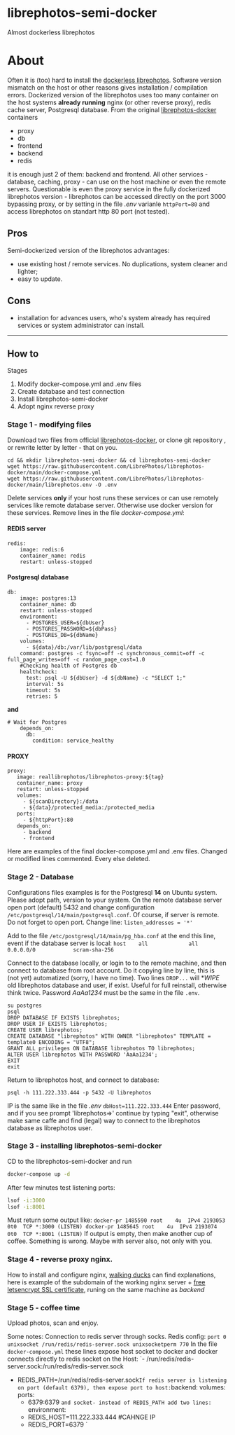 # librephotos-semi-docker
 Almost dockerless librephotos

# About
Often it is (too) hard to install the [dockerless librephotos](https://github.com/LibrePhotos/librephotos-linux "Librephotos linux"). Software version mismatch on the host or other reasons gives installation / compilation errors.
Dockerized version of the librephotos uses too many container on the host systems **already running** nginx (or other reverse proxy), redis cache server, Postgresql database. From the original [librephotos-docker](https://github.com/LibrePhotos/librephotos-docker "Librephotos docker") containers
- proxy
- db
- frontend
- backend
- redis

it is enough just 2 of them: backend and frontend. All other services - database, caching, proxy - can use on the host machine or even the remote servers.
Questionable is even the proxy service in the fully dockerized librephotos version - librephotos can be accessed directly on the port 3000 bypassing proxy, or by setting in the file _.env_ varianle `httpPort=80` and access librephotos on standart http 80 port (not tested).

## Pros
Semi-dockerized version of the librephotos advantages:
- use existing host / remote services. No duplications, system cleaner and lighter;
- easy to update.

## Cons
- installation for advances users, who's system already has required services or system administrator can install.

***

## How to
Stages
1. Modify docker-compose.yml and .env files
2. Create database and test connection
3. Install librephotos-semi-docker
4. Adopt nginx reverse proxy

### Stage 1 - modifying files
Download two files from official  [librephotos-docker](https://github.com/LibrePhotos/librephotos-docker "Librephotos docker"), or clone git repository , or rewrite letter by letter - that on you.
```
cd && mkdir librephotos-semi-docker && cd librephotos-semi-docker
wget https://raw.githubusercontent.com/LibrePhotos/librephotos-docker/main/docker-compose.yml
wget https://raw.githubusercontent.com/LibrePhotos/librephotos-docker/main/librephotos.env -O .env
```
Delete services **only** if your host runs these services or can use remotely services like remote database server. Otherwise use docker version for these services.
Remove lines in the file _docker-compose.yml_:

#### REDIS server
```
redis:
    image: redis:6
    container_name: redis
    restart: unless-stopped
```
#### Postgresql database
```
db:
    image: postgres:13
    container_name: db
    restart: unless-stopped
    environment:
      - POSTGRES_USER=${dbUser}
      - POSTGRES_PASSWORD=${dbPass}
      - POSTGRES_DB=${dbName}
    volumes:
      - ${data}/db:/var/lib/postgresql/data
    command: postgres -c fsync=off -c synchronous_commit=off -c full_page_writes=off -c random_page_cost=1.0
    #Checking health of Postgres db
    healthcheck:
      test: psql -U ${dbUser} -d ${dbName} -c "SELECT 1;"
      interval: 5s
      timeout: 5s
      retries: 5
```
**and**
```
# Wait for Postgres
    depends_on:
      db:
        condition: service_healthy
```
#### PROXY
```
proxy:
   image: reallibrephotos/librephotos-proxy:${tag}
   container_name: proxy
   restart: unless-stopped
   volumes:
     - ${scanDirectory}:/data
     - ${data}/protected_media:/protected_media
   ports:
     - ${httpPort}:80
   depends_on:
     - backend
     - frontend
```
Here are examples of the final docker-compose.yml and .env files. Changed or modified lines commented. Every else deleted.

### Stage 2 - Database
Configurations files examples is for the Postgresql **14** on Ubuntu system. Please adopt path, version to your system.
On the remote database server open port (default) 5432 and change configuration  `/etc/postgresql/14/main/postgresql.conf`. Of course, if server is remote. Do not forget to open port.
Change line:
`listen_addresses = '*'`

Add to the file `/etc/postgresql/14/main/pg_hba.conf` at the end this line, event if the database server is local:
`host    all             all             0.0.0.0/0            scram-sha-256`

Connect to the database locally, or login to to the remote machine, and then connect to database from root account. Do it copying line by line, this is (not yet) automatized (sorry, I have no time). Two lines `DROP...` will **WIPE* old librephotos database and user, if exist. Useful for full reinstall, otherwise think twice. Password _AaAa1234_ must be the same in the file `.env`.

```
su postgres
psql
DROP DATABASE IF EXISTS librephotos;
DROP USER IF EXISTS librephotos;
CREATE USER librephotos;
CREATE DATABASE "librephotos" WITH OWNER "librephotos" TEMPLATE = template0 ENCODING = "UTF8";
GRANT ALL privileges ON DATABASE librephotos TO librephotos;
ALTER USER librephotos WITH PASSWORD 'AaAa1234';
EXIT
exit
```

Return to librephotos host, and connect to database:

```
psql -h 111.222.333.444 -p 5432 -U librephotos
```
IP is the same like in the file _.env_ `dbHost=111.222.333.444`
Enter password, and if you see prompt 'librephotos=>' continue by typing "exit", otherwise make same caffe and find (legal) way to connect to the librephotos database as librephotos user.

### Stage 3 - installing librephotos-semi-docker
CD to the librephotos-semi-docker and run
```bash
docker-compose up -d
```
After few minutes test listening ports:
```bash
lsof -i:3000
lsof -i:8001
```
Must return some output like:
`docker-pr 1485590 root    4u  IPv4 2193053      0t0  TCP *:3000 (LISTEN)
docker-pr 1485645 root    4u  IPv4 2193074      0t0  TCP *:8001 (LISTEN)`
If output is empty, then make another cup of coffee. Something is wrong. Maybe with server also, not only with you.

### Stage 4 - reverse proxy nginx.

How to install and configure nginx, [walking ducks](https://duckduckgo.com/ "ungoogle - privacz is important!") can find explanations, here is example of the subdomain of the working nginx server + [free letsencrypt SSL certificate](https://letsencrypt.org/ "letsencrypt"), runing on the same machine as _backend_

### Stage 5 - coffee time

Upload photos, scan and enjoy.

Some notes:
Connection to redis server through socks. Redis config:
`port 0
unixsocket /run/redis/redis-server.sock
unixsocketperm 770`
In the file `docker-compose.yml` these lines expose host socket to docker and docker connects directly to redis socket on the Host:
`- /run/redis/redis-server.sock:/run/redis/redis-server.sock
- REDIS_PATH=/run/redis/redis-server.sock`
If redis server is listening on port (default 6379), then expose port to host:
`backend:
  volumes:
    ports:
    - 6379:6379
`
and socket- instead of REDIS_PATH add two lines:
`
environment:
  - REDIS_HOST=111.222.333.444   #CAHNGE IP
  - REDIS_PORT=6379
`
